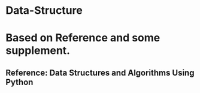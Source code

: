 # Data-Structure
# Based on Reference and some supplement.
## Reference: Data Structures and Algorithms Using Python
